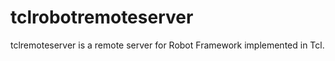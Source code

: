 tclrobotremoteserver
====================

tclremoteserver is a remote server for Robot Framework implemented in Tcl.
